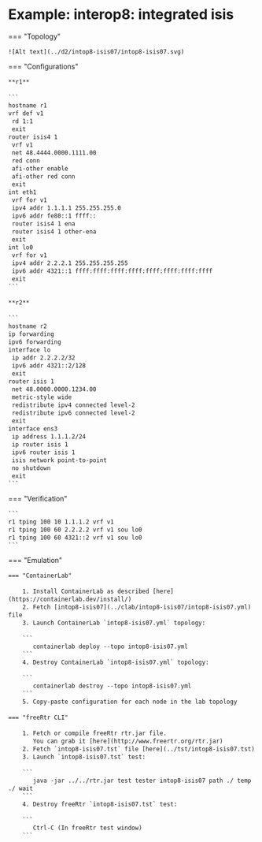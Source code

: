 # Example: interop8: integrated isis

=== "Topology"

    ![Alt text](../d2/intop8-isis07/intop8-isis07.svg)

=== "Configurations"

    **r1**

    ```
    hostname r1
    vrf def v1
     rd 1:1
     exit
    router isis4 1
     vrf v1
     net 48.4444.0000.1111.00
     red conn
     afi-other enable
     afi-other red conn
     exit
    int eth1
     vrf for v1
     ipv4 addr 1.1.1.1 255.255.255.0
     ipv6 addr fe80::1 ffff::
     router isis4 1 ena
     router isis4 1 other-ena
     exit
    int lo0
     vrf for v1
     ipv4 addr 2.2.2.1 255.255.255.255
     ipv6 addr 4321::1 ffff:ffff:ffff:ffff:ffff:ffff:ffff:ffff
     exit
    ```

    **r2**

    ```
    hostname r2
    ip forwarding
    ipv6 forwarding
    interface lo
     ip addr 2.2.2.2/32
     ipv6 addr 4321::2/128
     exit
    router isis 1
     net 48.0000.0000.1234.00
     metric-style wide
     redistribute ipv4 connected level-2
     redistribute ipv6 connected level-2
     exit
    interface ens3
     ip address 1.1.1.2/24
     ip router isis 1
     ipv6 router isis 1
     isis network point-to-point
     no shutdown
     exit
    ```

=== "Verification"

    ```
    r1 tping 100 10 1.1.1.2 vrf v1
    r1 tping 100 60 2.2.2.2 vrf v1 sou lo0
    r1 tping 100 60 4321::2 vrf v1 sou lo0
    ```

=== "Emulation"

    === "ContainerLab"

        1. Install ContainerLab as described [here](https://containerlab.dev/install/)  
        2. Fetch [intop8-isis07](../clab/intop8-isis07/intop8-isis07.yml) file  
        3. Launch ContainerLab `intop8-isis07.yml` topology:  

        ```
           containerlab deploy --topo intop8-isis07.yml  
        ```
        4. Destroy ContainerLab `intop8-isis07.yml` topology:  

        ```
           containerlab destroy --topo intop8-isis07.yml  
        ```
        5. Copy-paste configuration for each node in the lab topology

    === "freeRtr CLI"

        1. Fetch or compile freeRtr rtr.jar file.  
           You can grab it [here](http://www.freertr.org/rtr.jar)  
        2. Fetch `intop8-isis07.tst` file [here](../tst/intop8-isis07.tst)  
        3. Launch `intop8-isis07.tst` test:  

        ```
           java -jar ../../rtr.jar test tester intop8-isis07 path ./ temp ./ wait
        ```
        4. Destroy freeRtr `intop8-isis07.tst` test:  

        ```
           Ctrl-C (In freeRtr test window)
        ```

